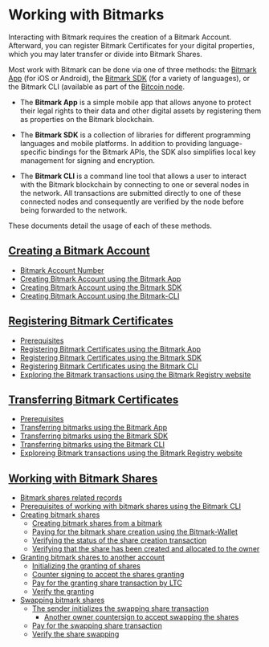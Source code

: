# Working with Bitmarks

Interacting with Bitmark requires the creation of a Bitmark Account. Afterward, you can register Bitmark Certificates for your digital properties, which you may later transfer or divide into Bitmark Shares.

Most work with Bitmark can be done via one of three methods: the [Bitmark App](https://a.bitmark.com/) (for iOS or Android), the [Bitmark SDK](https://github.com/bitmark-inc) (for a variety of languages), or the Bitmark CLI (available as part of the [Bitcoin node](https://github.com/bitmark-inc/docs/blob/master/learning-bitmark/quick-start/simple-solution-for-node-setup.md). 


* The **Bitmark App** is a simple mobile app that allows anyone to protect their legal rights to their data and other digital assets by registering them as properties on the Bitmark blockchain.

* The **Bitmark SDK** is a collection of libraries for different programming languages and mobile platforms. In addition to providing language-specific bindings for the Bitmark APIs, the SDK also simplifies local key management for signing and encryption.

* The **Bitmark CLI** is a command line tool that allows a user to interact with the Bitmark blockchain by connecting to one or several nodes in the network. All transactions are submitted directly to one of these connected nodes and consequently are verified by the node before being forwarded to the network.

These documents detail the usage of each of these methods. 

## [Creating a Bitmark Account](creating-bitmark-account.md#creating-bitmark-account)
  
* [Bitmark Account Number](creating-bitmark-account.md#bitmark-account-number)
* [Creating Bitmark Account using the Bitmark App](creating-bitmark-account.md#creating-a-bitmark-account-using-the-bitmark-app)
* [Creating Bitmark Account using the Bitmark SDK](creating-bitmark-account.md#creating-a-bitmark-account-using-the-bitmark-sdk)
* [Creating Bitmark Account using the Bitmark-CLI](creating-bitmark-account.md#creating-a-bitmark-account-using-the-bitmark-cli)


## [Registering Bitmark Certificates](issuing-bitmarks.md#registering-bitmark-certificates)
  
* [Prerequisites](issuing-bitmarks.md#prerequisites)
* [Registering Bitmark Certificates using the Bitmark App](issuing-bitmarks.md#registering-bitmark-certificates-using-the-bitmark-app)
* [Registering Bitmark Certificates using the Bitmark SDK](issuing-bitmarks.md#registering-bitmark-certificates-using-the-bitmark-sdk)
* [Registering Bitmark Certificates using the Bitmark CLI](issuing-bitmarks.md#registering-bitmark-certificates-using-the-bitmark-cli)
* [Exploring the Bitmark transactions using the Bitmark Registry website](issuing-bitmarks.md#exploring-the-bitmark-transactions-using-the-bitmark-registry-website)


## [Transferring Bitmark Certificates](transferring-bitmarks.md#transferring-bitmark-certificates)
  
* [Prerequisites](transferring-bitmarks.md#prerequisites)
* [Transferring bitmarks using the Bitmark App](transferring-bitmarks.md#transferring-bitmarks-using-the-bitmark-app)
* [Transferring bitmarks using the Bitmark SDK](transferring-bitmarks.md#transferring-bitmarks-using-the-bitmark-sdk)
* [Transferring bitmarks using the Bitmark CLI](transferring-bitmarks.md#transferring-bitmarks-using-the-bitmark-cli)
* [Exploreing Bitmark transactions using the Bitmark Registry website](transferring-bitmarks.md#explore-the-bitmark-transactions-using-the-bitmark-registry-website)


## [Working with Bitmark Shares](using-bitmark-shares.md#bitmark-shares)
  
* [Bitmark shares related records](using-bitmark-shares.md#bitmark-shares-related-records)
* [Prerequisites of working with bitmark shares using the Bitmark CLI](using-bitmark-shares.md#prerequisites-of-working-with-bitmark-shares-using-the-bitmark-cli)
* [Creating bitmark shares](using-bitmark-shares.md#creating-bitmark-shares)
  * [Creating bitmark shares from a bitmark](using-bitmark-shares.md#creating-bitmark-shares-from-a-bitmark)
  * [Paying for the bitmark share creation using the Bitmark\-Wallet](using-bitmark-shares.md#paying-for-the-bitmark-share-creation-using-the-bitmark-wallet)
  * [Verifying the status of the share creation transaction](using-bitmark-shares.md#verifying-the-status-of-the-share-creation-transaction)
  * [Verifying that the share has been created and allocated to the owner](using-bitmark-shares.md#verifying-that-the-share-has-been-created-and-allocated-to-the-owner)
* [Granting bitmark shares to another account](using-bitmark-shares.md#granting-bitmark-shares-to-another-account)
  * [Initializing the granting of shares](using-bitmark-shares.md#initializing-the-granting-of-shares)
  * [Counter signing to accept the shares granting](using-bitmark-shares.md#counter-signing-to-accept-the-shares-granting)
  * [Pay for the granting share transaction by LTC](using-bitmark-shares.md#pay-for-the-granting-share-transaction-by-ltc)
  * [Verify the granting](using-bitmark-shares.md#verify-the-granting)
* [Swapping bitmark shares](using-bitmark-shares.md#swapping-bitmark-shares)
  * [The sender initializes the swapping share transaction](using-bitmark-shares.md#the-sender-initializes-the-swapping-share-transaction)
    * [Another owner countersign to accept swapping the shares](using-bitmark-shares.md#another-owner-countersign-to-accept-swapping-the-shares)
  * [Pay for the swapping share transaction](using-bitmark-shares.md#pay-for-the-swapping-share-transaction)
  * [Verify the share swapping](using-bitmark-shares.md#verify-the-share-swapping)

